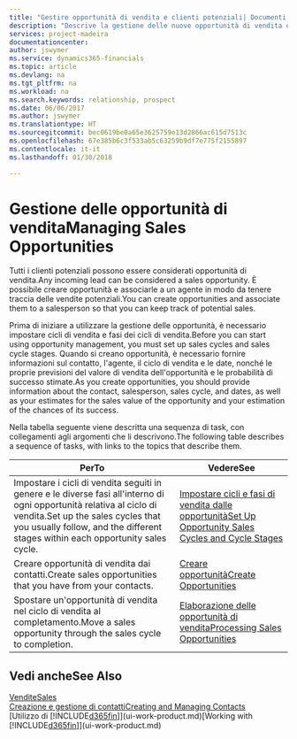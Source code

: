 ```yaml
---
title: "Gestire opportunità di vendita e clienti potenziali| Documenti Microsoft"
description: "Descrive la gestione delle nuove opportunità di vendita o dei clienti potenziali in Finance and Operations, Business edition e l'associazione dell'opportunità con un agente per tenere traccia delle vendite potenziali."
services: project-madeira
documentationcenter: 
author: jswymer
ms.service: dynamics365-financials
ms.topic: article
ms.devlang: na
ms.tgt_pltfrm: na
ms.workload: na
ms.search.keywords: relationship, prospect
ms.date: 06/06/2017
ms.author: jswymer
ms.translationtype: HT
ms.sourcegitcommit: bec0619be0a65e3625759e13d2866ac615d7513c
ms.openlocfilehash: 67e385b6c3f533ab5c63259b9df7e775f2155897
ms.contentlocale: it-it
ms.lasthandoff: 01/30/2018

---
```

# <a name="managing-sales-opportunities"></a><span data-ttu-id="d7703-103">Gestione delle opportunità di vendita</span><span class="sxs-lookup"><span data-stu-id="d7703-103">Managing Sales Opportunities</span></span>
<span data-ttu-id="d7703-104">Tutti i clienti potenziali possono essere considerati opportunità di vendita.</span><span class="sxs-lookup"><span data-stu-id="d7703-104">Any incoming lead can be considered a sales opportunity.</span></span> <span data-ttu-id="d7703-105">È possibile creare opportunità e associarle a un agente in modo da tenere traccia delle vendite potenziali.</span><span class="sxs-lookup"><span data-stu-id="d7703-105">You can create opportunities and associate them to a salesperson so that you can keep track of potential sales.</span></span>

<span data-ttu-id="d7703-106">Prima di iniziare a utilizzare la gestione delle opportunità, è necessario impostare cicli di vendita e fasi dei cicli di vendita.</span><span class="sxs-lookup"><span data-stu-id="d7703-106">Before you can start using opportunity management, you must set up sales cycles and sales cycle stages.</span></span> <span data-ttu-id="d7703-107">Quando si creano opportunità, è necessario fornire informazioni sul contatto, l'agente, il ciclo di vendita e le date, nonché le proprie previsioni del valore di vendita dell'opportunità e le probabilità di successo stimate.</span><span class="sxs-lookup"><span data-stu-id="d7703-107">As you create opportunities, you should provide information about the contact, salesperson, sales cycle, and dates, as well as your estimates for the sales value of the opportunity and your estimation of the chances of its success.</span></span>

<span data-ttu-id="d7703-108">Nella tabella seguente viene descritta una sequenza di task, con collegamenti agli argomenti che li descrivono.</span><span class="sxs-lookup"><span data-stu-id="d7703-108">The following table describes a sequence of tasks, with links to the topics that describe them.</span></span>

| <span data-ttu-id="d7703-109">Per</span><span class="sxs-lookup"><span data-stu-id="d7703-109">To</span></span> | <span data-ttu-id="d7703-110">Vedere</span><span class="sxs-lookup"><span data-stu-id="d7703-110">See</span></span> |
| --- | --- |
| <span data-ttu-id="d7703-111">Impostare i cicli di vendita seguiti in genere e le diverse fasi all'interno di ogni opportunità relativa al ciclo di vendita.</span><span class="sxs-lookup"><span data-stu-id="d7703-111">Set up the sales cycles that you usually follow, and the different stages within each opportunity sales cycle.</span></span> |[<span data-ttu-id="d7703-112">Impostare cicli e fasi di vendita dalle opportunità</span><span class="sxs-lookup"><span data-stu-id="d7703-112">Set Up Opportunity Sales Cycles and Cycle Stages</span></span>](marketing-how-setup-opportunity-sales-cycles-stages.md) |
| <span data-ttu-id="d7703-113">Creare opportunità di vendita dai contatti.</span><span class="sxs-lookup"><span data-stu-id="d7703-113">Create sales opportunities that you have from your contacts.</span></span> |[<span data-ttu-id="d7703-114">Creare opportunità</span><span class="sxs-lookup"><span data-stu-id="d7703-114">Create Opportunities</span></span>](marketing-how-create-opportunities.md) |
| <span data-ttu-id="d7703-115">Spostare un'opportunità di vendita nel ciclo di vendita al completamento.</span><span class="sxs-lookup"><span data-stu-id="d7703-115">Move a sales opportunity through the sales cycle to completion.</span></span> |[<span data-ttu-id="d7703-116">Elaborazione delle opportunità di vendita</span><span class="sxs-lookup"><span data-stu-id="d7703-116">Processing Sales Opportunities</span></span>](marketing-processing-sales-opportunities.md) |

## <a name="see-also"></a><span data-ttu-id="d7703-117">Vedi anche</span><span class="sxs-lookup"><span data-stu-id="d7703-117">See Also</span></span>
[<span data-ttu-id="d7703-118">Vendite</span><span class="sxs-lookup"><span data-stu-id="d7703-118">Sales</span></span>](sales-manage-sales.md)  
[<span data-ttu-id="d7703-119">Creazione e gestione di contatti</span><span class="sxs-lookup"><span data-stu-id="d7703-119">Creating and Managing Contacts</span></span>](marketing-contacts.md)  
<span data-ttu-id="d7703-120">[Utilizzo di [!INCLUDE[d365fin](includes/d365fin_md.md)]](ui-work-product.md)</span><span class="sxs-lookup"><span data-stu-id="d7703-120">[Working with [!INCLUDE[d365fin](includes/d365fin_md.md)]](ui-work-product.md)</span></span>

